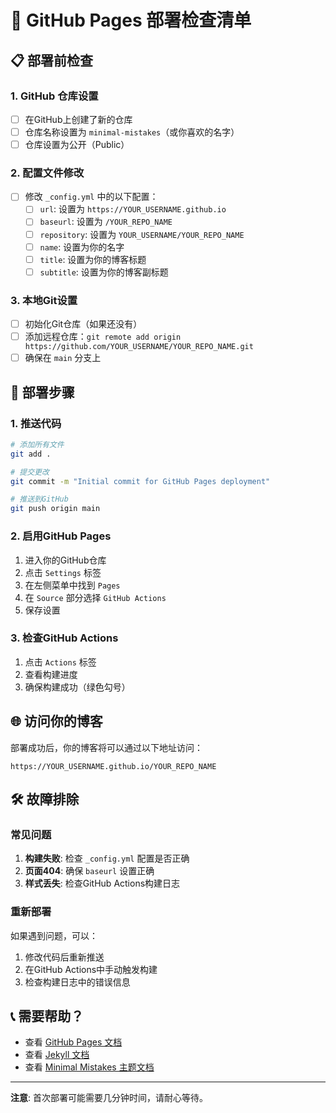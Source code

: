 # 🚀 GitHub Pages 部署检查清单

## 📋 部署前检查

### 1. GitHub 仓库设置
- [ ] 在GitHub上创建了新的仓库
- [ ] 仓库名称设置为 `minimal-mistakes`（或你喜欢的名字）
- [ ] 仓库设置为公开（Public）

### 2. 配置文件修改
- [ ] 修改 `_config.yml` 中的以下配置：
  - [ ] `url`: 设置为 `https://YOUR_USERNAME.github.io`
  - [ ] `baseurl`: 设置为 `/YOUR_REPO_NAME`
  - [ ] `repository`: 设置为 `YOUR_USERNAME/YOUR_REPO_NAME`
  - [ ] `name`: 设置为你的名字
  - [ ] `title`: 设置为你的博客标题
  - [ ] `subtitle`: 设置为你的博客副标题

### 3. 本地Git设置
- [ ] 初始化Git仓库（如果还没有）
- [ ] 添加远程仓库：`git remote add origin https://github.com/YOUR_USERNAME/YOUR_REPO_NAME.git`
- [ ] 确保在 `main` 分支上

## 🔧 部署步骤

### 1. 推送代码
```bash
# 添加所有文件
git add .

# 提交更改
git commit -m "Initial commit for GitHub Pages deployment"

# 推送到GitHub
git push origin main
```

### 2. 启用GitHub Pages
1. 进入你的GitHub仓库
2. 点击 `Settings` 标签
3. 在左侧菜单中找到 `Pages`
4. 在 `Source` 部分选择 `GitHub Actions`
5. 保存设置

### 3. 检查GitHub Actions
1. 点击 `Actions` 标签
2. 查看构建进度
3. 确保构建成功（绿色勾号）

## 🌐 访问你的博客

部署成功后，你的博客将可以通过以下地址访问：
```
https://YOUR_USERNAME.github.io/YOUR_REPO_NAME
```

## 🛠️ 故障排除

### 常见问题
1. **构建失败**: 检查 `_config.yml` 配置是否正确
2. **页面404**: 确保 `baseurl` 设置正确
3. **样式丢失**: 检查GitHub Actions构建日志

### 重新部署
如果遇到问题，可以：
1. 修改代码后重新推送
2. 在GitHub Actions中手动触发构建
3. 检查构建日志中的错误信息

## 📞 需要帮助？

- 查看 [GitHub Pages 文档](https://pages.github.com/)
- 查看 [Jekyll 文档](https://jekyllrb.com/)
- 查看 [Minimal Mistakes 主题文档](https://mmistakes.github.io/minimal-mistakes/)

---

**注意**: 首次部署可能需要几分钟时间，请耐心等待。 